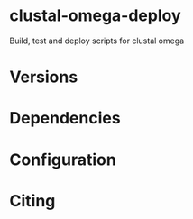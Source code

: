 # clustal-omega-deploy
Build, test and deploy scripts for clustal omega

# Versions

#  Dependencies

# Configuration

# Citing
